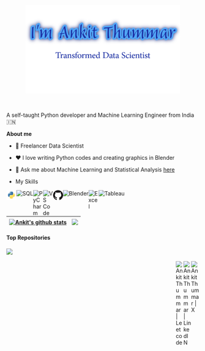 <p align="center"><a href="https://github.com/MathRunner7"><img width="80%" alt="Hello, I'm Ankit Thummar A transformed Data Scientist!" src="./assets/readme_name.png" /></a></p>

<br />

A self-taught Python developer and Machine Learning Engineer from India 🇮🇳

**About me**

- 💼 Freelancer Data Scientist 

- ❤️ I love writing Python codes and creating graphics in Blender

- 💬 Ask me about Machine Learning and Statistical Analysis [here](https://github.com/MathRunner7)

- My Skills
<img align="left" alt="Python" width="26px" src="https://raw.githubusercontent.com/github/explore/80688e429a7d4ef2fca1e82350fe8e3517d3494d/topics/python/python.png" />
<img align="left" alt="SQL" height="26px" src="https://upload.wikimedia.org/wikipedia/commons/d/d7/Sql_data_base_with_logo.svg"/>
<img align="left" alt="PyCharm" width="26px" src="https://upload.wikimedia.org/wikipedia/commons/1/1d/PyCharm_Icon.svg"/>
<img align="left" alt="VS Code" width="26px" src="https://upload.wikimedia.org/wikipedia/commons/9/9a/Visual_Studio_Code_1.35_icon.svg"/>
<img align="left" alt="GitHub" width="26px" src="https://raw.githubusercontent.com/github/explore/78df643247d429f6cc873026c0622819ad797942/topics/github/github.png" />
<img align="left" alt="Blender" height="26px" src="https://upload.wikimedia.org/wikipedia/commons/0/0c/Blender_logo_no_text.svg" />
<img align="left" alt="Excel" width="26px" src="https://upload.wikimedia.org/wikipedia/commons/3/34/Microsoft_Office_Excel_%282019–present%29.svg"/>
<img align="left" alt="Tableau" height="26px" src="https://upload.wikimedia.org/wikipedia/commons/0/01/Tableau_Software_Logo_Small.png" />
<br/ >
<br/ >
<br/ >

| <a href="https://github.com/mathrunner7/github-readme-stats"><img align="center" src="https://github-readme-stats.vercel.app/api?username=mathrunner7&show_icons=true&include_all_commits=true&theme=buefy&hide_border=true" alt="Ankit's github stats" /></a> | <a href="https://github.com/mathrunner7/github-readme-stats"><img align="center" src="https://github-readme-stats.vercel.app/api/top-langs/?username=mathrunner7&layout=compact&theme=buefy&hide_border=true" /></a> |
| ------------- | ------------- |

#### Top Repositories

<a href="https://github.com/mathrunner7/ZeeRecommender">
  <img align="center" src="https://github-readme-stats.vercel.app/api/pin/?username=mathrunner7&repo=ZeeRecommender&theme=buefy" />
</a>
<br />
<br />

<a href="https://twitter.com/mathrunner7">
  <img align="right" alt="Ankit Thummar | X" width="21px" src="https://upload.wikimedia.org/wikipedia/commons/c/ce/X_logo_2023.svg" />
</a>
<a href="https://www.linkedin.com/in/mathrunner7">
  <img align="right" alt="Ankit Thummar | LinkedIN" width="20px" src="https://upload.wikimedia.org/wikipedia/commons/8/81/LinkedIn_icon.svg" />
</a>
<a href="https://leetcode.com/u/mathrunner7">
  <img align="right" alt="Ankit Thummar | Leetcode" width="20px" src="https://upload.wikimedia.org/wikipedia/commons/1/19/LeetCode_logo_black.png" />
</a>

<!---
MathRunner7/MathRunner7 is a ✨ special ✨ repository because its `README.md` (this file) appears on your GitHub profile.
You can click the Preview link to take a look at your changes.
--->
